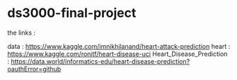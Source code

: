 # ds3000-final-project
the links :

data : https://www.kaggle.com/imnikhilanand/heart-attack-prediction
heart : https://www.kaggle.com/ronitf/heart-disease-uci
Heart_Disease_Prediction : https://data.world/informatics-edu/heart-disease-prediction?oauthError=github
